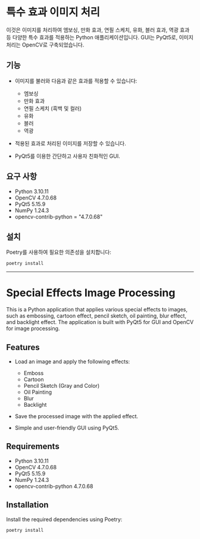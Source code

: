 # 특수 효과 이미지 처리

이것은 이미지를 처리하여 엠보싱, 만화 효과, 연필 스케치, 유화, 블러 효과, 역광 효과 등 다양한 특수 효과를 적용하는 Python 애플리케이션입니다. GUI는 PyQt5로, 이미지 처리는 OpenCV로 구축되었습니다.

## 기능

- 이미지를 불러와 다음과 같은 효과를 적용할 수 있습니다:
  - 엠보싱
  - 만화 효과
  - 연필 스케치 (흑백 및 컬러)
  - 유화
  - 블러
  - 역광

- 적용된 효과로 처리된 이미지를 저장할 수 있습니다.
- PyQt5를 이용한 간단하고 사용자 친화적인 GUI.

## 요구 사항

- Python 3.10.11
- OpenCV 4.7.0.68
- PyQt5 5.15.9
- NumPy 1.24.3
- opencv-contrib-python = "4.7.0.68"

## 설치

Poetry를 사용하여 필요한 의존성을 설치합니다:

```bash
poetry install
```


---

# Special Effects Image Processing

This is a Python application that applies various special effects to images, such as embossing, cartoon effect, pencil sketch, oil painting, blur effect, and backlight effect. The application is built with PyQt5 for GUI and OpenCV for image processing.

## Features

- Load an image and apply the following effects:
  - Emboss
  - Cartoon
  - Pencil Sketch (Gray and Color)
  - Oil Painting
  - Blur
  - Backlight

- Save the processed image with the applied effect.
- Simple and user-friendly GUI using PyQt5.

## Requirements

- Python 3.10.11
- OpenCV 4.7.0.68
- PyQt5 5.15.9
- NumPy 1.24.3
- opencv-contrib-python 4.7.0.68

## Installation

Install the required dependencies using Poetry:

```bash
poetry install
